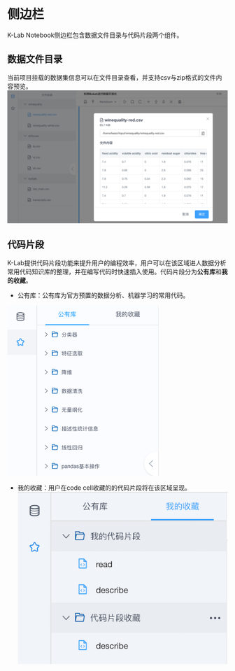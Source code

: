 # 侧边栏

K-Lab Notebook侧边栏包含数据文件目录与代码片段两个组件。
## 数据文件目录
当前项目挂载的数据集信息可以在文件目录查看，并支持csv与zip格式的文件内容预览。
![image description](/image/dataset-preview.png)
## 代码片段
K-Lab提供代码片段功能来提升用户的编程效率，用户可以在该区域进人数据分析常用代码知识库的整理，并在编写代码时快速插入使用。代码片段分为**公有库**和**我的收藏**。

* 公有库：公有库为官方预置的数据分析、机器学习的常用代码。        

![image description](/image/code-storage.png)

* 我的收藏：用户在code cell收藏的的代码片段将在该区域呈现。
![image description](/image/code-favorite.png)
